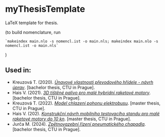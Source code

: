 # myThesisTemplate
LaTeX template for thesis.

(to build nomenclature, run

    `makeindex main.nlo -s nomencl.ist -o main.nls; makeindex main.nlo -s nomencl.ist -o main.nls`

)

## Used in:

- Kreuzová T. (2020). *[Únavové vlastnosti převodového hřídele - návrh úprav](https://dspace.cvut.cz/handle/10467/89472)*. [bachelor thesis, CTU in Prague].
- Hais V. (2021). *[3D tištěné palivo pro malé hybridní raketové motory](https://dspace.cvut.cz/handle/10467/96173)*. [bachelor thesis, CTU in Prague].
- Kreuzová T. (2022). *[Model chlazení pohonu elektrobusu](https://dspace.cvut.cz/handle/10467/103471)*. [master thesis, CTU in Prague].
- Hais V. (202). *[Konstrukční návrh mobilního testovacího standu pro malé raketové motory do 10 kn](https://dspace.cvut.cz/handle/10467/116022)*. [master thesis, CTU in Prague].
- Jurča M. (2024). *[Zpětnovazební řízení pneumatického chapadla](https://dspace.cvut.cz/handle/10467/116065)*. [bachelor thesis, CTU in Prague].
